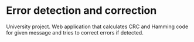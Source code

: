# Error detection and correction

University project.
Web application that calculates CRC and Hamming code for given message and tries to correct errors if detected.
